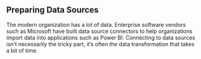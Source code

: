## Preparing Data Sources
The modern organization has a lot of data. Enterprise software vendors such as Microsoft have built data source connectors to help organizations import data into applications such as Power BI. Connecting to data sources isn’t necessarily the tricky part, it’s often the data transformation that takes a bit of time.
